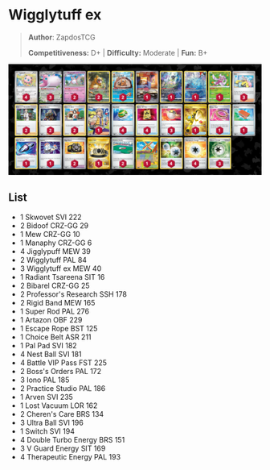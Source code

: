 # Wigglytuff ex

> **Author**: ZapdosTCG
> 
> **Competitiveness:** D+ | **Difficulty:** Moderate | **Fun:** B+

![decklist](../../!Images/Standard/7BST-MEW/Wigglytuff%20ex.png)

## List
* 1 Skwovet SVI 222
* 2 Bidoof CRZ-GG 29
* 1 Mew CRZ-GG 10
* 1 Manaphy CRZ-GG 6
* 4 Jigglypuff MEW 39
* 2 Wigglytuff PAL 84
* 3 Wigglytuff ex MEW 40
* 1 Radiant Tsareena SIT 16
* 2 Bibarel CRZ-GG 25
* 2 Professor's Research SSH 178
* 2 Rigid Band MEW 165
* 1 Super Rod PAL 276
* 1 Artazon OBF 229
* 1 Escape Rope BST 125
* 1 Choice Belt ASR 211
* 1 Pal Pad SVI 182
* 4 Nest Ball SVI 181
* 4 Battle VIP Pass FST 225
* 2 Boss's Orders PAL 172
* 3 Iono PAL 185
* 2 Practice Studio PAL 186
* 1 Arven SVI 235
* 1 Lost Vacuum LOR 162
* 2 Cheren's Care BRS 134
* 3 Ultra Ball SVI 196
* 1 Switch SVI 194
* 4 Double Turbo Energy BRS 151
* 3 V Guard Energy SIT 169
* 4 Therapeutic Energy PAL 193
